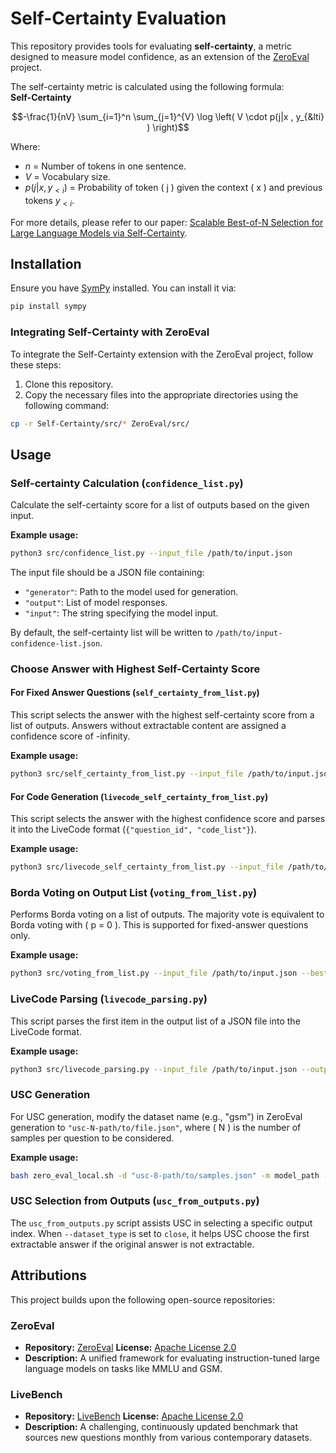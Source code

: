 # Self-Certainty Evaluation

This repository provides tools for evaluating **self-certainty**, a metric designed to measure model confidence, as an extension of the [ZeroEval](https://github.com/WildEval/ZeroEval) project.

The self-certainty metric is calculated using the following formula:\
**Self-Certainty**
```math
-\frac{1}{nV} \sum_{i=1}^n \sum_{j=1}^{V} \log \left( V \cdot p(j|x , y_{&lti} ) \right)
```
Where:

- $n$ = Number of tokens in one sentence.
- $V$ = Vocabulary size.
- $p(j|x, y_{<i})$ = Probability of token \( j \) given the context \( x \) and previous tokens $y_{<i}$.

For more details, please refer to our paper: [Scalable Best-of-N Selection for Large Language Models via Self-Certainty](https://arxiv.org/abs/2502.18581).

## Installation

Ensure you have [SymPy](https://www.sympy.org/) installed. You can install it via:

```bash
pip install sympy
```

### Integrating Self-Certainty with ZeroEval

To integrate the Self-Certainty extension with the ZeroEval project, follow these steps:

1. Clone this repository.
2. Copy the necessary files into the appropriate directories using the following command:

```bash
cp -r Self-Certainty/src/* ZeroEval/src/
```

## Usage

### Self-certainty Calculation (`confidence_list.py`)

Calculate the self-certainty score for a list of outputs based on the given input.

**Example usage:**

```bash
python3 src/confidence_list.py --input_file /path/to/input.json
```

The input file should be a JSON file containing:

- `"generator"`: Path to the model used for generation.
- `"output"`: List of model responses.
- `"input"`: The string specifying the model input.

By default, the self-certainty list will be written to `/path/to/input-confidence-list.json`.

### Choose Answer with Highest Self-Certainty Score
#### For Fixed Answer Questions (`self_certainty_from_list.py`)

This script selects the answer with the highest self-certainty score from a list of outputs. Answers without extractable content are assigned a confidence score of -infinity.

**Example usage:**

```bash
python3 src/self_certainty_from_list.py --input_file /path/to/input.json --best_N 16
```
#### For Code Generation (`livecode_self_certainty_from_list.py`)

This script selects the answer with the highest confidence score and parses it into the LiveCode format (`{"question_id", "code_list"}`).

**Example usage:**

```bash
python3 src/livecode_self_certainty_from_list.py --input_file /path/to/input.json --output_file /path/to/output.json --best_N 16
```

### Borda Voting on Output List (`voting_from_list.py`)

Performs Borda voting on a list of outputs. The majority vote is equivalent to Borda voting with \( p = 0 \). This is supported for fixed-answer questions only.

**Example usage:**

```bash
python3 src/voting_from_list.py --input_file /path/to/input.json --best_N 16 --power 0.5
```

### LiveCode Parsing (`livecode_parsing.py`)

This script parses the first item in the output list of a JSON file into the LiveCode format.

**Example usage:**

```bash
python3 src/livecode_parsing.py --input_file /path/to/input.json --output_file /path/to/output.json
```

### USC Generation

For USC generation, modify the dataset name (e.g., "gsm") in ZeroEval generation to `"usc-N-path/to/file.json"`, where \( N \) is the number of samples per question to be considered.

**Example usage:**

```bash
bash zero_eval_local.sh -d "usc-8-path/to/samples.json" -m model_path -p model-usc -s 2 -b 4
```

### USC Selection from Outputs (`usc_from_outputs.py`)

The `usc_from_outputs.py` script assists USC in selecting a specific output index. When `--dataset_type` is set to `close`, it helps USC choose the first extractable answer if the original answer is not extractable.

## Attributions

This project builds upon the following open-source repositories:

### ZeroEval

- **Repository:** [ZeroEval](https://github.com/WildEval/ZeroEval) **License:** [Apache License 2.0](https://github.com/WildEval/ZeroEval/blob/main/LICENSE)
- **Description:** A unified framework for evaluating instruction-tuned large language models on tasks like MMLU and GSM.

### LiveBench

- **Repository:** [LiveBench](https://github.com/LiveBench/LiveBench) **License:** [Apache License 2.0](https://github.com/LiveBench/LiveBench/blob/main/LICENSE)
- **Description:** A challenging, continuously updated benchmark that sources new questions monthly from various contemporary datasets.
